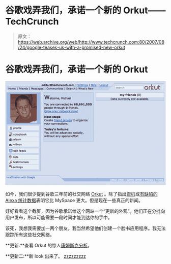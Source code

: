 # 谷歌戏弄我们，承诺一个新的 Orkut——TechCrunch

> 原文：<https://web.archive.org/web/http://www.techcrunch.com:80/2007/08/24/google-teases-us-with-a-promised-new-orkut>

# 谷歌戏弄我们，承诺一个新的 Orkut

![](img/9ce51e2275497d399e7c0a4fd23a8c40.png)

如今，我们很少提到谷歌三年前的社交网络 [Orkut](https://web.archive.org/web/20220428192536/http://www.orkut.com/) 。除了指出[宕机](https://web.archive.org/web/20220428192536/http://www.beta.techcrunch.com/2006/12/29/googles-orkut-down-for-13-hours/)或[有缺陷的 Alexa 统计数据](https://web.archive.org/web/20220428192536/http://www.beta.techcrunch.com/2006/11/01/orkut-bigger-than-myspace-ok-maybe-not/)表明它比 MySpace 更大。但是现在一些真正的新闻。

好好看看这个截屏，因为谷歌承诺给这个网站一个“更新的外观”。他们正在分批向用户发布，所以可能需要一段时间才能到达你的手中。

该死，我想我需要加一两个朋友。我当然希望他们创建一个脸书应用程序。我无法跟踪所有这些社交网络。

**更新:**查看 Orkut 的惊人[康姆斯克分析](https://web.archive.org/web/20220428192536/http://www.beta.techcrunch.com/2007/08/24/is-orkut-a-social-networking-heavyweight-comscore-says-yes/)。

**更新二:**新 look 出来了。 [zzzzzzzzz](https://web.archive.org/web/20220428192536/http://www.beta.techcrunch.com/2007/08/24/orkut-redesign-borrrrrring/)